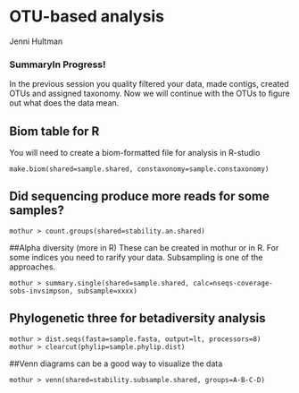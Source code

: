 OTU-based analysis 
=====================================
Jenni Hultman

### SummaryIn Progress!

In the previous session you quality filtered your data, made contigs, created OTUs and assigned taxonomy. Now we will continue with the OTUs to figure out what does the data mean. 


## Biom table for R 

You will need to create a biom-formatted file for analysis in R-studio


```
make.biom(shared=sample.shared, constaxonomy=sample.constaxonomy)
```
## Did sequencing produce more reads for some samples?
```
mothur > count.groups(shared=stability.an.shared)
```

##Alpha diversity (more in R)
These can be created in mothur or in R. For some indices you need to rarify your data. Subsampling is one of the approaches. 
```
mothur > summary.single(shared=sample.shared, calc=nseqs-coverage-sobs-invsimpson, subsample=xxxx)
```

## Phylogenetic three for betadiversity analysis

```
mothur > dist.seqs(fasta=sample.fasta, output=lt, processors=8)
mothur > clearcut(phylip=sample.phylip.dist)

```
##Venn diagrams can be a good way to visualize the data
```
mothur > venn(shared=stability.subsample.shared, groups=A-B-C-D)
```
